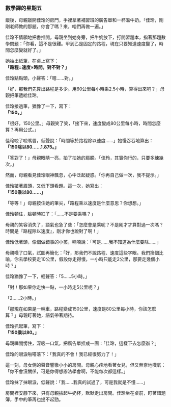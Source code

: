 ### 數學課的星期五  

飯後，母親敲開佳玲的房門，手裡拿著補習班的廣告單和一杯溫牛奶。「佳玲，剛剛老師教的那題，你會了嗎？來，咱們再做一遍。」  

佳玲不情願地把書推開，母親坐到她身旁，把牛奶放下，打開習題本，指著那題數學問題：「你看，這不是很難。甲到乙是固定的路程，現在只要知道速度變了，時間怎麼變就好了。」  

她抽出紙筆，在桌上寫下：  
**「路程=速度×時間，對不對？」**  

佳玲點點頭，小聲答：「嗯……對。」  

「好，那我們先算出路程是多少。用60公里每小時乘2.5小時，算得出來吧？」母親把筆遞給佳玲。  

佳玲接過筆，猶豫了一下，寫下：  
**「150。」**  

「很好，150公里。」母親笑了笑，「接下來，速度變成80公里每小時，時間怎麼算？再用公式。」  

佳玲咬了咬嘴唇，低聲說：「時間等於路程除以速度……」她慢吞吞地算出：  
**「150除以80……1.875。」**  

「答對了！」母親眼睛一亮，拍了拍她的肩膀。「佳玲，其實你行的，只要多練幾次。」  

然而，母親看見佳玲眼神飄忽，心中泛起疑惑。「你再自己做一次，我不提示。」  

佳玲皺著眉頭，又低下頭看題。這一次，她寫出：  
**「150乘以80……」**  

「等等！」母親按住她的筆尖，「路程乘以速度是什麼意思？你想想。」  

佳玲頓住，臉頓時紅了：「……不是要乘嗎？」  

母親的笑容消失了，語氣也急了些：「怎麼會是乘呢？不是剛才才算對過一次嗎？時間是『路程除以速度』，剛才你也說對了啊！」  

佳玲低著頭，像個做錯事的小孩，喃喃說：「可是……我不知道為什麼要除……」  

母親嘆了口氣，試圖再簡化：「好，那我們不說路程、速度這些字眼。我們換個比喻，你去學校要走10公里，假設你走得慢，一小時只能走2公里，那要走幾個小時？」  

佳玲猶豫了一下，輕聲答：「5……5小時。」  

「對！那如果你走快一點，一小時走5公里呢？」  

「2……2小時。」  

「那現在如果是一輛車，路程變成150公里，速度是80公里每小時，你該怎麼算？」母親盯著她，語氣帶著期待。  

佳玲抓起筆，寫下：  
**「150乘以80。」**  

母親瞬間愣住，深吸一口氣，把廣告單捏成一團：「佳玲，這樣下去怎麼辦？」  

佳玲的眼淚啪嗒落下：「我真的不會！我已經很努力了！」  

這一刻，母女倆的聲音響徹小小的房間。母親心疼地看著女兒，但又無奈地嘆氣：「你不會沒關係，可是你得想辦法學會啊，不能每次都這樣。」  

佳玲抹了抹眼淚，低聲說：「我……我真的試過了，可是我就是不懂……」  

房間裡安靜下來，只有母親撿起牛奶杯，默默走出房間。佳玲坐在桌前，盯著錯題簿，手中的筆再也提不起勁。